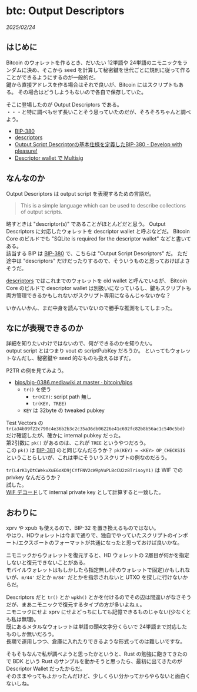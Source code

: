 # btc: Output Descriptors

_2025/02/24_

## はじめに

Bitcoin のウォレットを作るとき、だいたい 12単語や 24単語のニモニックをランダムに決め、そこから seed を計算して秘密鍵を世代ごとに規則に従って作ることができるようにするのが一般的だ。  
鍵から直接アドレスを作る場合はそれで良いが、Bitcoin にはスクリプトもある。
その場合はどうしようもないので各自で保存していた。

そこに登場したのが Output Descriptors である。  
・・・と特に調べもせず長いことそう思っていたのだが、そろそろちゃんと調べよう。

* [BIP-380](https://github.com/bitcoin/bips/blob/master/bip-0380.mediawiki)
* [descriptors](https://bitcoincoredocs.com/descriptors.html)
* [Output Script Descriptorの基本仕様を定義したBIP-380 - Develop with pleasure!](https://techmedia-think.hatenablog.com/entry/2021/09/13/193228)
* [Descriptor wallet で Multisig](https://zenn.dev/kanna/articles/b1112ee16d130b)

## なんなのか

Output Descriptors は output script を表現するための言語だ。

> This is a simple language which can be used to describe collections of output scripts.

略すときは "descriptor(s)" であることがほとんどだと思う。
Output Descriptors に対応したウォレットを descriptor wallet と呼ぶなどだ。
Bitcoin Core のビルドでも "SQLite is required for the descriptor wallet" などと書いてある。  
該当する BIP は [BIP-380](https://github.com/bitcoin/bips/blob/master/bip-0380.mediawiki) で、こちらは "Output Script Descriptors" だ。
ただ途中は "descriptors" だけだったりするので、そういうものと思っておけばよさそうだ。

[descriptors](https://bitcoincoredocs.com/descriptors.html) ではこれまでのウォレットを old wallet と呼んでいるが、
Bitcoin Core のビルドで descriptor wallet は別扱いになっているし、鍵もスクリプトも両方管理できるかもしれないがスクリプト専用になるんじゃないかな？

いかんいかん、まだ中身を読んでいないので勝手な推測をしてしまった。

## なにが表現できるのか

詳細を知りたいわけではないので、何ができるのかを知りたい。  
output script とはつまり vout の scriptPubKey だろうか。
といってもウォレットなんだし、秘密鍵や seed 的なものも扱えるはずだ。

P2TR の例を見てみよう。

* [bips/bip-0386.mediawiki at master · bitcoin/bips](https://github.com/bitcoin/bips/blob/master/bip-0386.mediawiki)
  * `tr()` を使う
    * `tr(KEY)`: script path 無し
    * `tr(KEY, TREE)`
  * `KEY` は 32byte の tweaked pubkey

Test Vectors の `tr(a34b99f22c790c4e36b2b3c2c35a36db06226e41c692fc82b8b56ac1c540c5bd)` だけ確認したが、確かに internal pubkey だった。  
第2引数に `pk()` があるのは、これが `TREE` というやつだろう。  
この `pk()` は [BIP-381](https://github.com/bitcoin/bips/blob/master/bip-0381.mediawiki#user-content-ttpktt) のと同じなんだろうか？ 
`pk(KEY) = <KEY> OP_CHECKSIG` ということらしいが、これは単にそういうスクリプトの例なのだろう。

`tr(L4rK1yDtCWekvXuE6oXD9jCYfFNV2cWRpVuPLBcCU2z8TrisoyY1)` は WIF での privkey なんだろうか？  
試した。  
[WIF デコード](https://learnmeabitcoin.com/technical/keys/private-key/wif/)して internal private key として計算すると一致した。

## おわりに

xprv や xpub も使えるので、BIP-32 を置き換えるものではない。  
やはり、HDウォレットは今まで通りで、独自でやっていたスクリプトのインポート/エクスポートのフォーマットが共通になったと思っておけば良いかな。

ニモニックからウォレットを復元すると、HD ウォレットの 2層目が何かを指定しないと復元できないことがある。  
モバイルウォレットはもしかしたら指定無し(そのウォレットで固定)かもしれないが、`m/44'` だとか `m/84'` だとかを指示されないと UTXO を探しに行けないからだ。

Descriptors だと `tr()` とか `wpkh()` とかを付けるのでその辺は間違いがなさそうだが、まあニモニックで復元するタイプの方が多いよねぇ。  
ニモニックにせよ xprv にせよどっちにしても記憶できるものじゃない(少なくとも私は無理)。  
既にあるメタルなウォレットは単語の頭4文字分くらいで 24単語まで対応したものしか無いだろう。  
長期で運用しつつ、倉庫に入れたりできるような形式ってのは難しいですな。

そもそもなんで私が調べようと思ったかというと、Rust の勉強に飽きてきたので BDK という Rust のサンプルを動かそうと思ったら、最初に出てきたのが Descriptor Wallet だったからだ。  
そのままやってもよかったんだけど、少しくらい分かってからやらないと面白くないしね。
